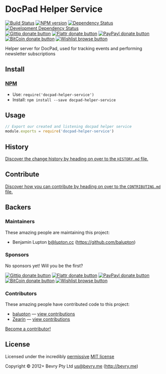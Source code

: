 
<!-- TITLE/ -->

# DocPad Helper Service

<!-- /TITLE -->


<!-- BADGES/ -->

[![Build Status](http://img.shields.io/travis-ci/docpad/docpad-helper-service.png?branch=master)](http://travis-ci.org/docpad/docpad-helper-service "Check this project's build status on TravisCI")
[![NPM version](http://badge.fury.io/js/docpad-helper-service.png)](https://npmjs.org/package/docpad-helper-service "View this project on NPM")
[![Dependency Status](https://david-dm.org/docpad/helper.png?theme=shields.io)](https://david-dm.org/docpad/helper)
[![Development Dependency Status](https://david-dm.org/docpad/helper/dev-status.png?theme=shields.io)](https://david-dm.org/docpad/helper#info=devDependencies)<br/>
[![Gittip donate button](http://img.shields.io/gittip/docpad.png)](https://www.gittip.com/docpad/ "Donate weekly to this project using Gittip")
[![Flattr donate button](http://img.shields.io/flattr/donate.png?color=yellow)](http://flattr.com/thing/344188/balupton-on-Flattr "Donate monthly to this project using Flattr")
[![PayPayl donate button](http://img.shields.io/paypal/donate.png?color=yellow)](https://www.paypal.com/cgi-bin/webscr?cmd=_s-xclick&hosted_button_id=QB8GQPZAH84N6 "Donate once-off to this project using Paypal")
[![BitCoin donate button](http://img.shields.io/bitcoin/donate.png?color=yellow)](https://coinbase.com/checkouts/9ef59f5479eec1d97d63382c9ebcb93a "Donate once-off to this project using BitCoin")
[![Wishlist browse button](http://img.shields.io/wishlist/browse.png?color=yellow)](http://amzn.com/w/2F8TXKSNAFG4V "Buy an item on our wishlist for us")

<!-- /BADGES -->


<!-- DESCRIPTION/ -->

Helper server for DocPad, used for tracking events and performing newsletter subscriptions

<!-- /DESCRIPTION -->


<!-- INSTALL/ -->

## Install

### [NPM](http://npmjs.org/)
- Use: `require('docpad-helper-service')`
- Install: `npm install --save docpad-helper-service`

<!-- /INSTALL -->


## Usage

``` javascript
// Export our created and listening docpad helper service
module.exports = require('docpad-helper-service')
```


<!-- HISTORY/ -->

## History
[Discover the change history by heading on over to the `HISTORY.md` file.](https://github.com/docpad/docpad-helper-service/blob/master/HISTORY.md#files)

<!-- /HISTORY -->


<!-- CONTRIBUTE/ -->

## Contribute

[Discover how you can contribute by heading on over to the `CONTRIBUTING.md` file.](https://github.com/docpad/docpad-helper-service/blob/master/CONTRIBUTING.md#files)

<!-- /CONTRIBUTE -->


<!-- BACKERS/ -->

## Backers

### Maintainers

These amazing people are maintaining this project:

- Benjamin Lupton <b@lupton.cc> (https://github.com/balupton)

### Sponsors

No sponsors yet! Will you be the first?

[![Gittip donate button](http://img.shields.io/gittip/docpad.png)](https://www.gittip.com/docpad/ "Donate weekly to this project using Gittip")
[![Flattr donate button](http://img.shields.io/flattr/donate.png?color=yellow)](http://flattr.com/thing/344188/balupton-on-Flattr "Donate monthly to this project using Flattr")
[![PayPayl donate button](http://img.shields.io/paypal/donate.png?color=yellow)](https://www.paypal.com/cgi-bin/webscr?cmd=_s-xclick&hosted_button_id=QB8GQPZAH84N6 "Donate once-off to this project using Paypal")
[![BitCoin donate button](http://img.shields.io/bitcoin/donate.png?color=yellow)](https://coinbase.com/checkouts/9ef59f5479eec1d97d63382c9ebcb93a "Donate once-off to this project using BitCoin")
[![Wishlist browse button](http://img.shields.io/wishlist/browse.png?color=yellow)](http://amzn.com/w/2F8TXKSNAFG4V "Buy an item on our wishlist for us")

### Contributors

These amazing people have contributed code to this project:

- [balupton](https://github.com/balupton) — [view contributions](https://github.com/docpad/helper/commits?author=balupton)
- [Zearin](https://github.com/Zearin) — [view contributions](https://github.com/docpad/helper/commits?author=Zearin)

[Become a contributor!](https://github.com/docpad/docpad-helper-service/blob/master/CONTRIBUTING.md#files)

<!-- /BACKERS -->


<!-- LICENSE/ -->

## License

Licensed under the incredibly [permissive](http://en.wikipedia.org/wiki/Permissive_free_software_licence) [MIT license](http://creativecommons.org/licenses/MIT/)

Copyright &copy; 2012+ Bevry Pty Ltd <us@bevry.me> (http://bevry.me)

<!-- /LICENSE -->


